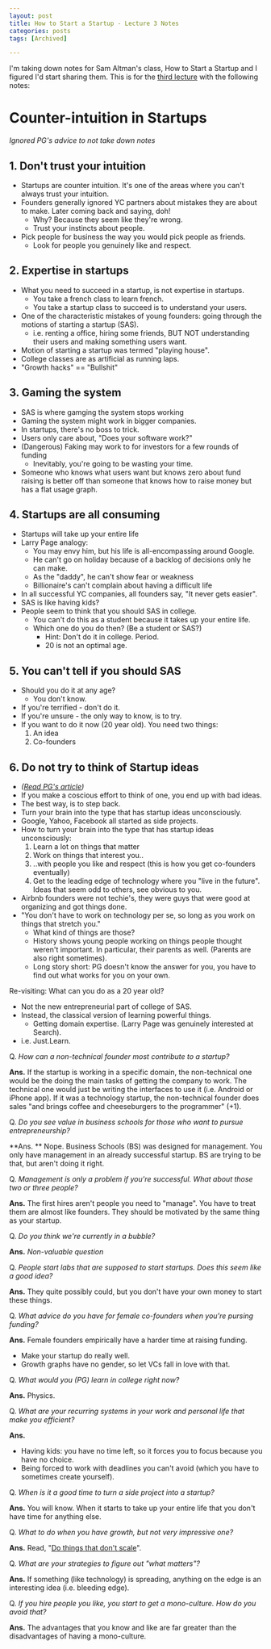 ```yaml
---
layout: post
title: How to Start a Startup - Lecture 3 Notes
categories: posts
tags: [Archived]

---
```


I'm taking down notes for Sam Altman's class, How to Start a Startup and I figured I'd start sharing them. This is for the [third lecture](https://www.youtube.com/watch?v=ii1jcLg-eIQ) with the following notes:

# Counter-intuition in Startups
*Ignored PG's advice to not take down notes*

## 1. Don't trust your intuition
- Startups are counter intuition. It's one of the areas where you can't always trust your intuition.
- Founders generally ignored YC partners about mistakes they are about to make. Later coming back and saying, doh!
  - Why? Because they seem like they're wrong.
  - Trust your instincts about people.
- Pick people for business the way you would pick people as friends.
	- Look for people you genuinely like and respect.

## 2. Expertise in startups
- What you need to succeed in a startup, is not expertise in startups.
	- You take a french class to learn french.
	- You take a startup class to succeed is to understand your users.
- One of the characteristic mistakes of young founders: going through the motions of starting a startup (SAS).
  - i.e. renting a office, hiring some friends, BUT NOT understanding their users and making something users want.
- Motion of starting a startup was termed "playing house".
- College classes are as artificial as running laps.
- "Growth hacks" == "Bullshit"

## 3. Gaming the system
- SAS is where gamging the system stops working
- Gaming the system might work in bigger companies.
- In startups, there's no boss to trick.
- Users only care about, "Does your software work?"
- (Dangerous) Faking may work to for investors for a few rounds of funding
	- Inevitably, you're going to be wasting your time.
- Someone who knows what users want but knows zero about fund raising is better off than someone that knows how to raise money but has a flat usage graph.

## 4. Startups are all consuming
- Startups will take up your entire life
- Larry Page analogy:
	- You may envy him, but his life is all-encompassing around Google.
	- He can't go on holiday because of a backlog of decisions only he can make.
	- As the "daddy", he can't show fear or weakness
	- Billionaire's can't complain about having a difficult life
- In all successful YC companies, all founders say, "It never gets easier".
- SAS is like having kids?
- People seem to think that you should SAS in college.
	- You can't do this as a student because it takes up your entire life.
	- Which one do you do then? (Be a student or SAS?)
		- Hint: Don't do it in college. Period.
		- 20 is not an optimal age.

## 5. You can't tell if you should SAS
- Should you do it at any age?
	- You don't know.
- If you're terrified - don't do it.
- If you're unsure - the only way to know, is to try.
- If you want to do it now (20 year old). You need two things:
	1. An idea
	2. Co-founders

## 6. Do not try to think of Startup ideas
- *([Read PG's article](http://paulgraham.com/ds.html))*
- If you make a coscious effort to think of one, you end up with bad ideas.
- The best way, is to step back.
- Turn your brain into the type that has startup ideas unconsciously.
- Google, Yahoo, Facebook all started as side projects.
- How to turn your brain into the type that has startup ideas unconsciously:
	1. Learn a lot on things that matter
	2. Work on things that interest you..
	3. ..with people you like and respect (this is how you get co-founders eventually)
	4. Get to the leading edge of technology where you "live in the future". Ideas that seem odd to others, see obvious to you.
- Airbnb founders were not techie's, they were guys that were good at organizing and got things done.
- "You don't have to work on technology per se, so long as you work on things that stretch you."
	- What kind of things are those?
	- History shows young people working on things people thought weren't important. In particular, their parents as well. (Parents are also right sometimes).
	- Long story short: PG doesn't know the answer for you, you have to find out what works for you on your own.

Re-visiting: What can you do as a 20 year old?
- Not the new entrepreneurial part of college of SAS.
- Instead, the classical version of learning powerful things.
	- Getting domain expertise. (Larry Page was genuinely interested at Search).
- i.e. Just.Learn.

Q. *How can a non-technical founder most contribute to a startup?*

**Ans.** If the startup is working in a specific domain, the non-technical one would be the doing the main tasks of getting the company to work. The technical one would just be writing the interfaces to use it (i.e. Android or iPhone app).
If it was a technology startup, the non-technical founder does sales "and brings coffee and cheeseburgers to the programmer" (+1).

Q. *Do you see value in business schools for those who want to pursue entrepreneurship?*

**Ans. ** Nope. Business Schools (BS) was designed for management. You only have management in an already successful startup. BS are trying to be that, but aren't doing it right.

Q. *Management is only a problem if you're successful. What about those two or three people?*

**Ans.** The first hires aren't people you need to "manage". You have to treat them are almost like founders. They should be motivated by the same thing as your startup.

Q. *Do you think we're currently in a bubble?*

**Ans.** *Non-valuable question*

Q. *People start labs that are supposed to start startups. Does this seem like a good idea?*

**Ans.** They quite possibly could, but you don't have your own money to start these things.

Q. *What advice do you have for female co-founders when you're pursing funding?*

**Ans.** Female founders empirically have a harder time at raising funding.
  - Make your startup do really well.
  - Growth graphs have no gender, so let VCs fall in love with that.

Q. *What would you (PG) learn in college right now?*

**Ans.** Physics.

Q. *What are your recurring systems in your work and personal life that make you efficient?*

**Ans.** 
  - Having kids: you have no time left, so it forces you to focus because you have no choice.
  - Being forced to work with deadlines you can't avoid (which you have to sometimes create yourself).

Q. *When is it a good time to turn a side project into a startup?*

**Ans.** You will know. When it starts to take up your entire life that you don't have time for anything else.

Q. *What to do when you have growth, but not very impressive one?*

**Ans.** Read, "[Do things that don't scale](http://paulgraham.com/ds.html)".

Q. *What are your strategies to figure out "what matters"?*

**Ans.** If something (like technology) is spreading, anything on the edge is an interesting idea (i.e. bleeding edge).

Q. *If you hire people you like, you start to get a mono-culture. How do you avoid that?*

**Ans.** The advantages that you know and like are far greater than the disadvantages of having a mono-culture.
